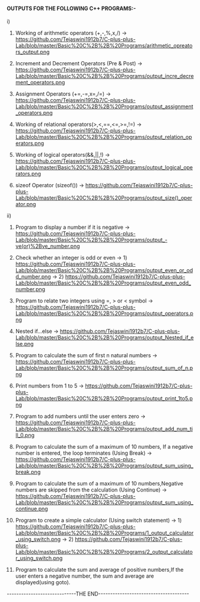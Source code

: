 #### OUTPUTS FOR THE FOLLOWING C++ PROGRAMS:-

i)

1. Working of arithmetic operators (+,-,%,x,/)
-> https://github.com/Tejaswini1912b7/C-plus-plus-Lab/blob/master/Basic%20C%2B%2B%20Programs/arithmetic_opreators_output.png

2. Increment and Decrement Operators (Pre & Post)
-> https://github.com/Tejaswini1912b7/C-plus-plus-Lab/blob/master/Basic%20C%2B%2B%20Programs/output_incre_decrement_operators.png

3. Assignment Operators (+=,-=,x=,/=)
-> https://github.com/Tejaswini1912b7/C-plus-plus-Lab/blob/master/Basic%20C%2B%2B%20Programs/output_assignment_operators.png

4. Working of relational operators(>,<,==,<=,>=,!=)
-> https://github.com/Tejaswini1912b7/C-plus-plus-Lab/blob/master/Basic%20C%2B%2B%20Programs/output_relation_operators.png

5. Working of logical operators(&&,||,!)
-> https://github.com/Tejaswini1912b7/C-plus-plus-Lab/blob/master/Basic%20C%2B%2B%20Programs/output_logical_operators.png

6. sizeof Operator (sizeof())
-> https://github.com/Tejaswini1912b7/C-plus-plus-Lab/blob/master/Basic%20C%2B%2B%20Programs/output_size()_operator.png

ii)

1. Program to display a number if it is negative
-> https://github.com/Tejaswini1912b7/C-plus-plus-Lab/blob/master/Basic%20C%2B%2B%20Programs/output_-ve(or)%2Bve_number.png

2. Check whether an integer is odd or even
-> 1) https://github.com/Tejaswini1912b7/C-plus-plus-Lab/blob/master/Basic%20C%2B%2B%20Programs/output_even_or_odd_number.png
-> 2) https://github.com/Tejaswini1912b7/C-plus-plus-Lab/blob/master/Basic%20C%2B%2B%20Programs/output_even_odd_number.png

3. Program to relate two integers using =, > or < symbol
-> https://github.com/Tejaswini1912b7/C-plus-plus-Lab/blob/master/Basic%20C%2B%2B%20Programs/output_operators.png

4. Nested if...else
-> https://github.com/Tejaswini1912b7/C-plus-plus-Lab/blob/master/Basic%20C%2B%2B%20Programs/output_Nested_if_else.png

5. Program to calculate the sum of first n natural numbers
-> https://github.com/Tejaswini1912b7/C-plus-plus-Lab/blob/master/Basic%20C%2B%2B%20Programs/output_sum_of_n.png

6. Print numbers from 1 to 5
-> https://github.com/Tejaswini1912b7/C-plus-plus-Lab/blob/master/Basic%20C%2B%2B%20Programs/output_print_1to5.png

7. Program to add numbers until the user enters zero
-> https://github.com/Tejaswini1912b7/C-plus-plus-Lab/blob/master/Basic%20C%2B%2B%20Programs/output_add_num_till_0.png

8. Program to calculate the sum of a maximum of 10 numbers, If a negative number is entered, the loop terminates (Using Break)
-> https://github.com/Tejaswini1912b7/C-plus-plus-Lab/blob/master/Basic%20C%2B%2B%20Programs/output_sum_using_break.png

9.  Program to calculate the sum of a maximum of 10 numbers,Negative numbers are skipped from the calculation (Using Continue)
-> https://github.com/Tejaswini1912b7/C-plus-plus-Lab/blob/master/Basic%20C%2B%2B%20Programs/output_sum_using_continue.png

10. Program to create a simple calculator (Using switch statement)
-> 1) https://github.com/Tejaswini1912b7/C-plus-plus-Lab/blob/master/Basic%20C%2B%2B%20Programs/1_output_calculator_using_switch.png
-> 2) https://github.com/Tejaswini1912b7/C-plus-plus-Lab/blob/master/Basic%20C%2B%2B%20Programs/2_output_calculator_using_switch.png


11. Program to calculate the sum and average of positive numbers,If the user enters a negative number, the sum and average are displayed(using goto).


-----------------------------THE END--------------------------------------
